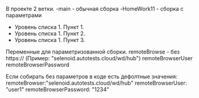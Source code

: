 В проекте 2 ветки.
-main - обычная сборка
-HomeWork11 - сборка с параметрами 


- Уровень списка 1. Пункт 1.
- Уровень списка 1. Пункт 2.
- Уровень списка 1. Пункт 3.


Переменные для параметризованной сборки. 
remoteBrowse - без https:// (Пример: "selenoid.autotests.cloud/wd/hub")
remoteBrowserUser
remoteBrowserPassword

Если собирать без параметров в коде есть дефолтные значения:
remoteBrowser:"selenoid.autotests.cloud/wd/hub"
remoteBrowserUser: "user1"
remoteBrowserPassword: "1234"
